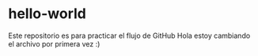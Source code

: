 # hello-world
Este repositorio es para practicar el flujo de GitHub
Hola estoy cambiando el archivo por primera vez :)
